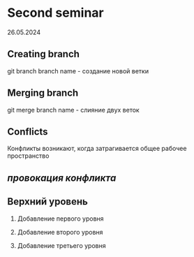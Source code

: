 # Second seminar

26.05.2024

## Creating branch

git branch branch name - создание новой ветки

## Merging branch

git merge branch name - слияние двух веток

## Conflicts

Конфликты возникают, когда затрагивается общее рабочее пространство

## _провокация конфликта_

## Верхний уровень

1. Добавление первого уровня

2. Добавление второго уровня

3. Добавление третьего уровня
